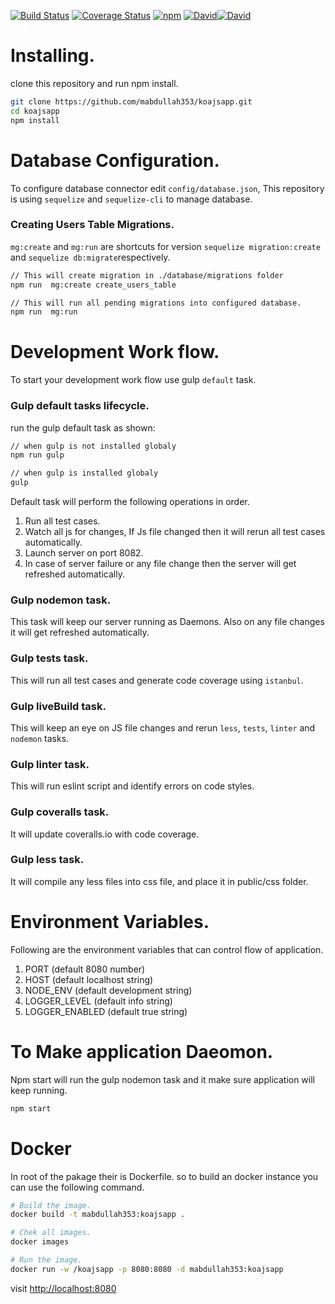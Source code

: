 [![Build Status](https://travis-ci.org/mabdullah353/koajsapp.svg?branch=master)](https://travis-ci.org/mabdullah353/koajsapp) 
[![Coverage Status](https://coveralls.io/repos/github/mabdullah353/koajsapp/badge.svg?branch=master)](https://coveralls.io/github/mabdullah353/koajsapp?branch=master) [![npm](https://img.shields.io/npm/v/npm.svg)]() [![David](https://img.shields.io/david/expressjs/express.svg)]()[![David](https://img.shields.io/david/dev/expressjs/express.svg)]()

# Installing.

clone this repository and run npm install.

```bash
git clone https://github.com/mabdullah353/koajsapp.git
cd koajsapp
npm install
```

# Database Configuration.

To configure database connector edit `config/database.json`, This repository is using `sequelize` and `sequelize-cli`
to manage database.

### Creating Users Table Migrations.

`mg:create` and `mg:run` are shortcuts for version `sequelize migration:create` and `sequelize db:migrate`respectively.

```bash
// This will create migration in ./database/migrations folder
npm run  mg:create create_users_table

// This will run all pending migrations into configured database.
npm run  mg:run
```

# Development Work flow.

To start your development work flow use gulp `default` task.

### Gulp **default** tasks lifecycle.

run the gulp default task as shown:

```bash
// when gulp is not installed globaly
npm run gulp

// when gulp is installed globaly
gulp
```

Default task will perform the following operations in order.

1. Run all test cases.
2. Watch all js for changes, If Js file changed then it will rerun all test cases automatically.
3. Launch server on port 8082.
4. In case of server failure or any file change then the server will get refreshed automatically.

### Gulp **nodemon** task.

This task will keep our server running as Daemons. Also on any file changes it will get refreshed automatically.

### Gulp **tests** task.

This will run all test cases and generate code coverage using `istanbul`.

### Gulp **liveBuild** task.

This will keep an eye on JS file changes and rerun `less`, `tests`, `linter` and `nodemon` tasks.

### Gulp **linter** task.

This will run eslint script and identify errors on code styles.

### Gulp **coveralls** task.

It will update coveralls.io with code coverage.

### Gulp **less** task.

It will compile any less files into css file, and place it in public/css folder.

# Environment Variables.

Following are the environment variables that can control flow of application.

1. PORT (default 8080 number)
2. HOST (default localhost string)
3. NODE_ENV (default development string)
4. LOGGER_LEVEL (default info string)
5. LOGGER_ENABLED (default true string)

# To Make application Daeomon.

Npm start will run the gulp nodemon task and it make sure application will keep running.

```bash
npm start
```

# Docker

In root of the pakage their is Dockerfile. so to build an docker instance you can use the following command.

```bash
# Build the image.
docker build -t mabdullah353:koajsapp .

# Chek all images.
docker images

# Run the image.
docker run -w /koajsapp -p 8080:8080 -d mabdullah353:koajsapp
```

visit [http://localhost:8080](http://localhost:8080)
